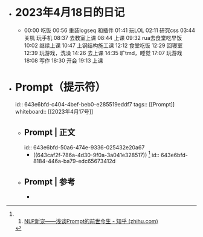 - # 2023年4月18日的日记
	- 00:00
	  吃饭
	  00:56
	  重装logseq 和插件
	  01:41
	  玩LOL
	  02:11
	  研究css
	  03:44
	  关机
	  玩手机
	  08:37
	  去教室上课
	  08:44
	  上课
	  09:32
	  rua去食堂吃早饭
	  10:02
	  继续上课
	  10:47
	  上钢结构施工课
	  12:12
	  食堂吃饭
	  12:29
	  回寝室
	  12:39
	  玩游戏，洗澡
	  14:26
	  去上课
	  14:35
	  旷tmd，睡觉
	  17:07
	  玩游戏
	  18:08
	  写作
	  18:30
	  开会
	  19:13
	  上课
- # Prompt（提示符）
  id:: 643e6bfd-c404-4bef-beb0-e285519eddf7
  tags:: [[Prompt]] 
  whiteboard:: [[2023年4月17号]]
	- ## Prompt | 正文
	  id:: 643e6bfd-50a6-474e-9336-025432e20a67
		- ((643caf2f-786a-4d30-9f0a-3a041e328517)) [^1]
		  id:: 643e6bfd-8184-446a-ba79-edc65673412d
	- ## Prompt | 参考
		- [^1]: 1. [NLP新宠——浅谈Prompt的前世今生 - 知乎 (zhihu.com)](https://zhuanlan.zhihu.com/p/399295895)
